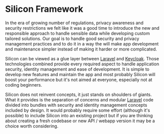 # Silicon Framework

In the era of growing number of regulations, privacy awareness and security
restrictions we felt like it was a good time to introduce the new and
responsible approach to handle sensible data while developing custom tailored
solutions. Our goal is to handle good security and privacy management practices 
and to do it in a way the will make app development and maintenance simpler 
instead of making it harder or more complicated.

Silicon can be viewed as a glue layer between [Laravel](https://laravel.com/) 
and [Keycloak](https://www.keycloak.org). Those technologies combined
provide every required aspect to handle application security, identity 
management and ease of development. It is simple to develop new features and
maintain the app and most probably Silicon will boost your performance but
it's not aimed at everyone, especially not at coding beginners.

Silicon does not reinvent concepts, it just stands on shoulders of giants. 
What it provides is the separation of concerns and modular 
[Laravel](https://laravel.com/) code divided into bundles with security and
identity management concepts included by design. It would probably require
some effort (although it's possible) to include Silicon into an existing 
project but if you are thinking about creating a fresh codebase or new API / 
webapp version it may be a choice worth considering.
